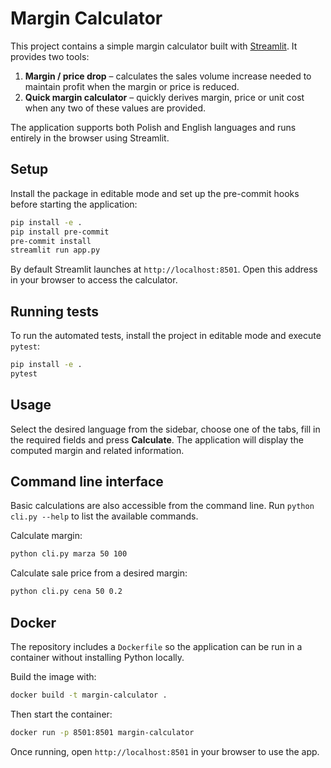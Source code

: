 # Margin Calculator

This project contains a simple margin calculator built with [Streamlit](https://streamlit.io/). It provides two tools:

1. **Margin / price drop** – calculates the sales volume increase needed to maintain profit when the margin or price is reduced.
2. **Quick margin calculator** – quickly derives margin, price or unit cost when any two of these values are provided.

The application supports both Polish and English languages and runs entirely in the browser using Streamlit.

## Setup

Install the package in editable mode and set up the pre-commit hooks before starting the application:

```bash
pip install -e .
pip install pre-commit
pre-commit install
streamlit run app.py
```

By default Streamlit launches at `http://localhost:8501`. Open this address in your browser to access the calculator.

## Running tests

To run the automated tests, install the project in editable mode and execute `pytest`:

```bash
pip install -e .
pytest
```

## Usage

Select the desired language from the sidebar, choose one of the tabs, fill in the required fields and press **Calculate**. The application will display the computed margin and related information.


## Command line interface

Basic calculations are also accessible from the command line. Run `python cli.py --help` to list the available commands.

Calculate margin:

```bash
python cli.py marza 50 100
```

Calculate sale price from a desired margin:

```bash
python cli.py cena 50 0.2
```

## Docker

The repository includes a `Dockerfile` so the application can be run in a
container without installing Python locally.

Build the image with:

```bash
docker build -t margin-calculator .
```

Then start the container:

```bash
docker run -p 8501:8501 margin-calculator
```

Once running, open `http://localhost:8501` in your browser to use the app.

